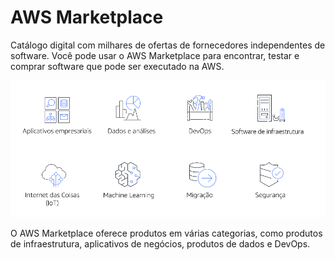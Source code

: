 # AWS Marketplace
Catálogo digital com milhares de ofertas de fornecedores independentes de software. Você pode usar o AWS Marketplace para encontrar, testar e comprar software que pode ser executado na AWS. 

![Categorias do AWS Marketplace](../../../_images/AWS-Cloud-Practitioner-Essentials/Modulo8/marketplace.png)

O AWS Marketplace oferece produtos em várias categorias, como produtos de infraestrutura, aplicativos de negócios, produtos de dados e DevOps.